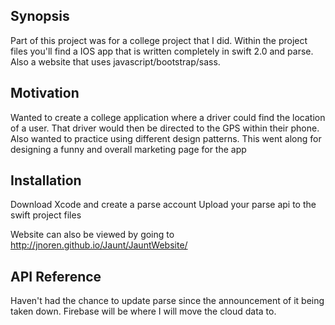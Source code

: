 ## Synopsis

Part of this project was for a college project that I did. Within the project files you'll find a IOS app that is written completely in swift 2.0 and parse. Also a website that uses javascript/bootstrap/sass. 

## Motivation

Wanted to create a college application where a driver could find the location of a user. That driver would then be directed to the GPS within their phone. Also wanted to practice using different design patterns. This went along for designing a funny and overall marketing page for the app

## Installation

Download Xcode and create a parse account 
Upload your parse api to the swift project files 

Website can also be viewed by going to http://jnoren.github.io/Jaunt/JauntWebsite/

## API Reference

Haven't had the chance to update parse since the announcement of it being taken down. Firebase will be where I will move the cloud data to.
